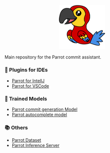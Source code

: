 <br>
<p align="center">
    <img src="images/logo.png" width="150">
</p>

Main repository for the Parrot commit assistant. 


### 🔌 Plugins for IDEs
+ [Parrot for IntellJ](https://github.com/mamiksik/parrot-intellij)
+ [Parrot for VSCode](https://github.com/mamiksik/parrot-vscode)

### 🦾 Trained Models
+ [Parrot commit generation Model](https://huggingface.co/mamiksik/CommitPredictorT5PL)
+ [Parrot autocomplete model](https://huggingface.co/mamiksik/CodeBERTa-commit-message-autocomplete)

### 📚 Others
- [Parrot Dataset](https://huggingface.co/datasets/mamiksik/processed-commit-diffs)
- [Parrot Inference Server](https://github.com/mamiksik/ParrotInferenceServer)
